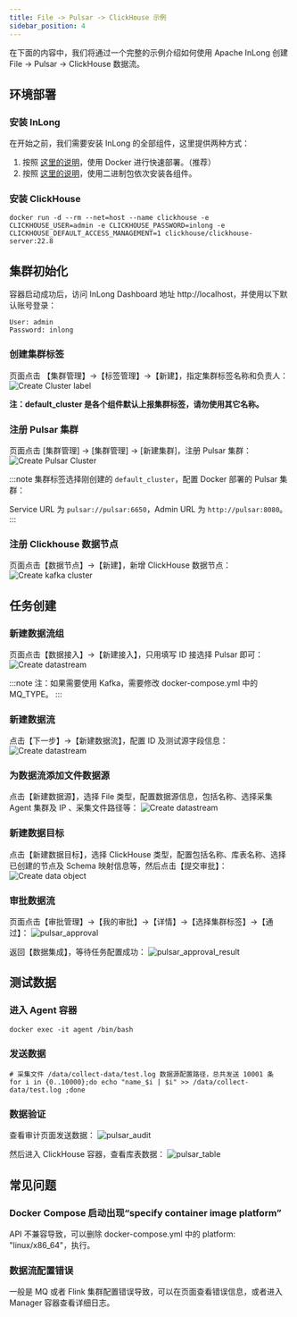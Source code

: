 ```yaml
---
title: File -> Pulsar -> ClickHouse 示例
sidebar_position: 4
---
```


在下面的内容中，我们将通过一个完整的示例介绍如何使用 Apache InLong 创建 File -> Pulsar -> ClickHouse 数据流。

## 环境部署
### 安装 InLong
在开始之前，我们需要安装 InLong 的全部组件，这里提供两种方式：
1. 按照 [这里的说明](deployment/docker.md)，使用 Docker 进行快速部署。（推荐）
2. 按照 [这里的说明](deployment/bare_metal.md)，使用二进制包依次安装各组件。

### 安装 ClickHouse
```shell
docker run -d --rm --net=host --name clickhouse -e CLICKHOUSE_USER=admin -e CLICKHOUSE_PASSWORD=inlong -e CLICKHOUSE_DEFAULT_ACCESS_MANAGEMENT=1 clickhouse/clickhouse-server:22.8
```

## 集群初始化
容器启动成功后，访问 InLong Dashboard 地址 http://localhost，并使用以下默认账号登录：
```
User: admin
Password: inlong
```

### 创建集群标签
页面点击 【集群管理】->【标签管理】->【新建】，指定集群标签名称和负责人：
![Create Cluster label](img/file_clickhouse/create_cluster_label.png)

**注：default_cluster 是各个组件默认上报集群标签，请勿使用其它名称。**

### 注册 Pulsar 集群
页面点击 [集群管理] -> [集群管理] -> [新建集群]，注册 Pulsar 集群：
![Create Pulsar Cluster](img/file_clickhouse/create_pulsar_cluster.png)

:::note
集群标签选择刚创建的 `default_cluster`，配置 Docker 部署的 Pulsar 集群：

Service URL 为 `pulsar://pulsar:6650`，Admin URL 为 `http://pulsar:8080`。
:::

### 注册 Clickhouse 数据节点
页面点击【数据节点】->【新建】，新增 ClickHouse 数据节点：
![Create kafka cluster](img/file_clickhouse/datanode.png)

## 任务创建
### 新建数据流组
页面点击【数据接入】->【新建接入】，只用填写 ID 接选择 Pulsar 即可：
![Create datastream](img/file_clickhouse/pulsar_ingestion.png)

:::note
注：如果需要使用 Kafka，需要修改 docker-compose.yml 中的 MQ_TYPE。
:::

### 新建数据流
点击【下一步】->【新建数据流】，配置 ID 及测试源字段信息：
![Create datastream](img/file_clickhouse/pulsar_stream.png)

### 为数据流添加文件数据源
点击【新建数据源】，选择 File 类型，配置数据源信息，包括名称、选择采集 Agent 集群及 IP 、采集文件路径等：
![Create datastream](img/file_clickhouse/pulsar_source.png)

### 新建数据目标
点击【新建数据目标】，选择 ClickHouse 类型，配置包括名称、库表名称、选择已创建的节点及 Schema 映射信息等，然后点击【提交审批】：
![Create data object](img/file_clickhouse/pulsar_sink.png)

### 审批数据流
页面点击【审批管理】->【我的审批】->【详情】->【选择集群标签】->【通过】：
![pulsar_approval](img/file_clickhouse/pulsar_approval.png)

返回【数据集成】，等待任务配置成功：
![pulsar_approval_result](img/file_clickhouse/pulsar_approval_result.png)

## 测试数据
### 进入 Agent 容器
```
docker exec -it agent /bin/bash
```

### 发送数据
```
# 采集文件 /data/collect-data/test.log 数据源配置路径，总共发送 10001 条
for i in {0..10000};do echo "name_$i | $i" >> /data/collect-data/test.log ;done
```

### 数据验证
查看审计页面发送数据：
![pulsar_audit](img/file_clickhouse/pulsar_audit.png)

然后进入 ClickHouse 容器，查看库表数据：
![pulsar_table](img/file_clickhouse/pulsar_table.png)

## 常见问题
### Docker Compose 启动出现“specify container image platform”
API 不兼容导致，可以删除 docker-compose.yml 中的 platform: "linux/x86_64"，执行。

### 数据流配置错误
一般是 MQ 或者 Flink 集群配置错误导致，可以在页面查看错误信息，或者进入 Manager 容器查看详细日志。